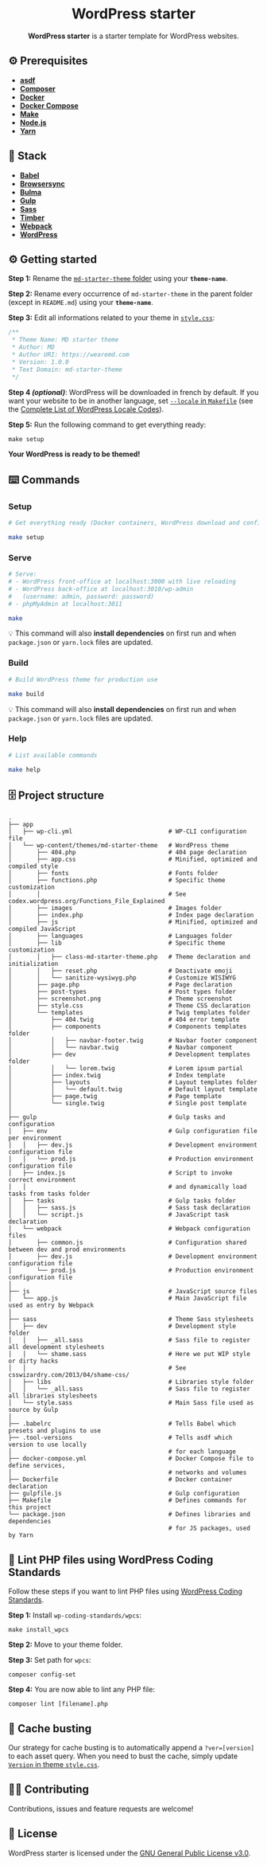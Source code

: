 <h1 align="center">WordPress starter</h1>
<p align="center"><strong>WordPress starter</strong> is a starter template for WordPress websites.</p>

## ⚙️ Prerequisites
- [**asdf**](https://github.com/asdf-vm/asdf)
- [**Composer**](https://getcomposer.org)
- [**Docker**](https://www.docker.com)
- [**Docker Compose**](https://docs.docker.com/compose)
- [**Make**](https://www.gnu.org/software/make/)
- [**Node.js**](https://nodejs.org)
- [**Yarn**](https://yarnpkg.com)

## 🥞 Stack
- [**Babel**](https://babeljs.io)
- [**Browsersync**](https://www.browsersync.io)
- [**Bulma**](https://bulma.io)
- [**Gulp**](https://gulpjs.com)
- [**Sass**](https://sass-lang.com)
- [**Timber**](https://www.upstatement.com/timber)
- [**Webpack**](https://webpack.js.org)
- [**WordPress**](https://wordpress.org)

## ⚙️ Getting started
**Step 1:** Rename the [`md-starter-theme` folder](app/wp-content/themes/md-starter-theme) using your **`theme-name`**.

**Step 2:** Rename every occurrence of `md-starter-theme` in the parent folder (except in `README.md`) using your **`theme-name`**.

**Step 3:** Edit all informations related to your theme in [`style.css`](app/wp-content/themes/md-starter-theme/style.css):

```css
/**
 * Theme Name: MD starter theme
 * Author: MD
 * Author URI: https://wearemd.com
 * Version: 1.0.0
 * Text Domain: md-starter-theme
 */
```

**Step 4 *(optional)***: WordPress will be downloaded in french by default. If you want your website to be in another language, set [`--locale` in `Makefile`](Makefile#L15) (see the [Complete List of WordPress Locale Codes](https://wpastra.com/docs/complete-list-wordpress-locale-codes/)).

**Step 5:** Run the following command to get everything ready:

```
make setup
```

**Your WordPress is ready to be themed!**

## ⌨️ Commands
### Setup
```bash
# Get everything ready (Docker containers, WordPress download and configuration)

make setup
```

### Serve
```bash
# Serve:
# - WordPress front-office at localhost:3000 with live reloading
# - WordPress back-office at localhost:3010/wp-admin
#   (username: admin, password: password)
# - phpMyAdmin at localhost:3011

make
```

💡 This command will also **install dependencies** on first run and when `package.json` or `yarn.lock` files are updated.

### Build
```bash
# Build WordPress theme for production use

make build
```

💡 This command will also **install dependencies** on first run and when `package.json` or `yarn.lock` files are updated.

### Help
```bash
# List available commands

make help
```

## 🗄️ Project structure
```
.
├── app
│   ├── wp-cli.yml                           # WP-CLI configuration file
│   └── wp-content/themes/md-starter-theme   # WordPress theme
│       ├── 404.php                          # 404 page declaration
│       ├── app.css                          # Minified, optimized and compiled style
│       ├── fonts                            # Fonts folder
│       ├── functions.php                    # Specific theme customization
│       │                                    # See codex.wordpress.org/Functions_File_Explained
│       ├── images                           # Images folder
│       ├── index.php                        # Index page declaration
│       ├── js                               # Minified, optimized and compiled JavaScript
│       ├── languages                        # Languages folder
│       ├── lib                              # Specific theme customization
│       │   ├── class-md-starter-theme.php   # Theme declaration and initialization
│       │   ├── reset.php                    # Deactivate emoji 
│       │   └── sanitize-wysiwyg.php         # Customize WISIWYG
│       ├── page.php                         # Page declaration 
│       ├── post-types                       # Post types folder 
│       ├── screenshot.png                   # Theme screenshot
│       ├── style.css                        # Theme CSS declaration
│       └── templates                        # Twig templates folder
│           ├── 404.twig                     # 404 error template
│           ├── components                   # Components templates folder
│           │   ├── navbar-footer.twig       # Navbar footer component
│           │   └── navbar.twig              # Navbar component
│           ├── dev                          # Development templates folder
│           │   └── lorem.twig               # Lorem ipsum partial
│           ├── index.twig                   # Index template
│           ├── layouts                      # Layout templates folder
│           │   └── default.twig             # Default layout template
│           ├── page.twig                    # Page template
│           └── single.twig                  # Single post template
│
├── gulp                                     # Gulp tasks and configuration
│   ├── env                                  # Gulp configuration file per environment
│   │   ├── dev.js                           # Development environment configuration file
│   │   └── prod.js                          # Production environment configuration file
│   ├── index.js                             # Script to invoke correct environment 
│   │                                        # and dynamically load tasks from tasks folder
│   ├── tasks                                # Gulp tasks folder
│   │   ├── sass.js                          # Sass task declaration
│   │   └── script.js                        # JavaScript task declaration
│   └── webpack                              # Webpack configuration files
│       ├── common.js                        # Configuration shared between dev and prod environments
│       ├── dev.js                           # Development environment configuration file
│       └── prod.js                          # Production environment configuration file
│
├── js                                       # JavaScript source files
│   └── app.js                               # Main JavaScript file used as entry by Webpack
│
├── sass                                     # Theme Sass stylesheets 
│   ├── dev                                  # Development style folder
│   │   ├── _all.sass                        # Sass file to register all development stylesheets
│   │   └── shame.sass                       # Here we put WIP style or dirty hacks
│   │                                        # See csswizardry.com/2013/04/shame-css/
│   ├── libs                                 # Libraries style folder
│   │   └── _all.sass                        # Sass file to register all libraries stylesheets
│   └── style.sass                           # Main Sass file used as source by Gulp
│
├── .babelrc                                 # Tells Babel which presets and plugins to use 
├── .tool-versions                           # Tells asdf which version to use locally 
│                                            # for each language
├── docker-compose.yml                       # Docker Compose file to define services,
│                                            # networks and volumes
├── Dockerfile                               # Docker container declaration
├── gulpfile.js                              # Gulp configuration
├── Makefile                                 # Defines commands for this project
└── package.json                             # Defines libraries and dependencies 
                                             # for JS packages, used by Yarn
```

## 🚨 Lint PHP files using WordPress Coding Standards
Follow these steps if you want to lint PHP files using [WordPress Coding Standards](https://github.com/WordPress-Coding-Standards/WordPress-Coding-Standards).

**Step 1:** Install `wp-coding-standards/wpcs`:

```
make install_wpcs
```

**Step 2:** Move to your theme folder.

**Step 3:** Set path for `wpcs`:

```
composer config-set
```

**Step 4:** You are now able to lint any PHP file:

```
composer lint [filename].php
```

## 🍱 Cache busting
Our strategy for cache busting is to automatically append a `?ver=[version]` to each asset query. When you need to bust the cache, simply update [`Version` in theme `style.css`](app/wp-content/themes/md-starter-theme/style.css#L5).

## 🤜🤛 Contributing
Contributions, issues and feature requests are welcome!

## 📄 License
WordPress starter is licensed under the [GNU General Public License v3.0](LICENSE).
